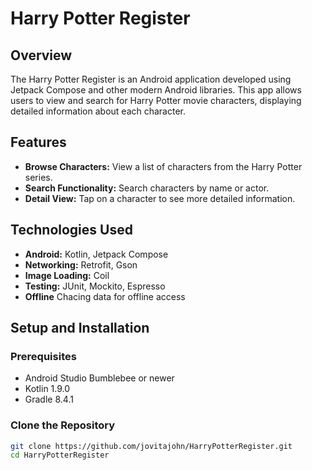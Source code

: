 # Harry Potter Register

## Overview

The Harry Potter Register is an Android application developed using Jetpack Compose and other modern Android libraries. 
This app allows users to view and search for Harry Potter movie characters, displaying detailed information about each character.

## Features

- **Browse Characters:** View a list of characters from the Harry Potter series.
- **Search Functionality:** Search characters by name or actor.
- **Detail View:** Tap on a character to see more detailed information.

## Technologies Used

- **Android:** Kotlin, Jetpack Compose
- **Networking:** Retrofit, Gson
- **Image Loading:** Coil
- **Testing:** JUnit, Mockito, Espresso
- **Offline** Chacing data for offline access

## Setup and Installation

### Prerequisites

- Android Studio Bumblebee or newer
- Kotlin 1.9.0
- Gradle 8.4.1

### Clone the Repository

```bash
git clone https://github.com/jovitajohn/HarryPotterRegister.git
cd HarryPotterRegister
